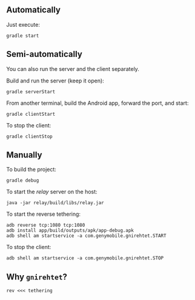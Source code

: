 ## Automatically

Just execute:

    gradle start

## Semi-automatically

You can also run the server and the client separately.

Build and run the server (keep it open):

    gradle serverStart

From another terminal, build the Android app, forward the port, and start:

    gradle clientStart

To stop the client:

    gradle clientStop

## Manually

To build the project:

    gradle debug

To start the _relay_ server on the host:

    java -jar relay/build/libs/relay.jar

To start the reverse tethering:

    adb reverse tcp:1080 tcp:1080
    adb install app/build/outputs/apk/app-debug.apk
    adb shell am startservice -a com.genymobile.gnirehtet.START

To stop the client:

    adb shell am startservice -a com.genymobile.gnirehtet.STOP

## Why `gnirehtet`?

    rev <<< tethering
